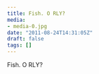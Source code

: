 ```yaml
---
title: Fish. O RLY?
media:
- media-0.jpg
date: "2011-08-24T14:31:05Z"
draft: false
tags: []
---
```

Fish. O RLY?
